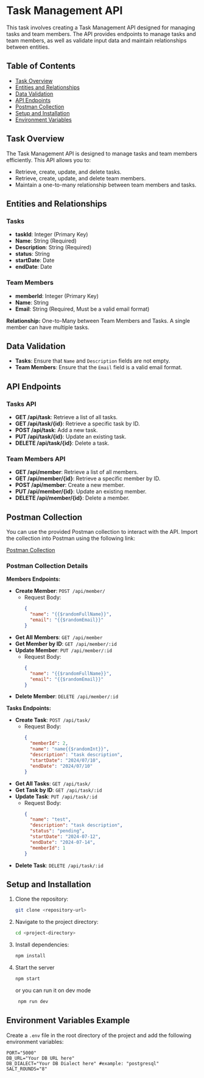 # Task Management API

This task involves creating a Task Management API designed for managing tasks and team members. The API provides endpoints to manage tasks and team members, as well as validate input data and maintain relationships between entities.

## Table of Contents

- [Task Overview](#task-overview)
- [Entities and Relationships](#entities-and-relationships)
- [Data Validation](#data-validation)
- [API Endpoints](#api-endpoints)
- [Postman Collection](#postman-collection)
- [Setup and Installation](#setup-and-installation)
- [Environment Variables](#environment-variables)

## Task Overview

The Task Management API is designed to manage tasks and team members efficiently. This API allows you to:

- Retrieve, create, update, and delete tasks.
- Retrieve, create, update, and delete team members.
- Maintain a one-to-many relationship between team members and tasks.

## Entities and Relationships

### Tasks

- **taskId**: Integer (Primary Key)
- **Name**: String (Required)
- **Description**: String (Required)
- **status**: String
- **startDate**: Date
- **endDate**: Date

### Team Members

- **memberId**: Integer (Primary Key)
- **Name**: String
- **Email**: String (Required, Must be a valid email format)

**Relationship:** One-to-Many between Team Members and Tasks. A single member can have multiple tasks.

## Data Validation

- **Tasks**: Ensure that `Name` and `Description` fields are not empty.
- **Team Members**: Ensure that the `Email` field is a valid email format.

## API Endpoints

### Tasks API

- **GET /api/task**: Retrieve a list of all tasks.
- **GET /api/task/{id}**: Retrieve a specific task by ID.
- **POST /api/task**: Add a new task.
- **PUT /api/task/{id}**: Update an existing task.
- **DELETE /api/task/{id}**: Delete a task.

### Team Members API

- **GET /api/member**: Retrieve a list of all members.
- **GET /api/member/{id}**: Retrieve a specific member by ID.
- **POST /api/member**: Create a new member.
- **PUT /api/member/{id}**: Update an existing member.
- **DELETE /api/member/{id}**: Delete a member.

## Postman Collection

You can use the provided Postman collection to interact with the API. Import the collection into Postman using the following link:

[Postman Collection](https://www.postman.com/orbital-module-participant-44486098/workspace/my-workspace/collection/27667807-996dc90c-adee-42eb-af9f-4a0060318144?action=share&source=collection_link&creator=27667807)

### Postman Collection Details

**Members Endpoints:**

- **Create Member**: `POST /api/member/`
  - Request Body:
    ```json
    {
      "name": "{{$randomFullName}}",
      "email": "{{$randomEmail}}"
    }
    ```
- **Get All Members**: `GET /api/member`
- **Get Member by ID**: `GET /api/member/:id`
- **Update Member**: `PUT /api/member/:id`
  - Request Body:
    ```json
    {
      "name": "{{$randomFullName}}",
      "email": "{{$randomEmail}}"
    }
    ```
- **Delete Member**: `DELETE /api/member/:id`

**Tasks Endpoints:**

- **Create Task**: `POST /api/task/`
  - Request Body:
    ```json
    {
      "memberId": 2,
      "name": "name{{$randomInt}}",
      "description": "task description",
      "startDate": "2024/07/10",
      "endDate": "2024/07/10"
    }
    ```
- **Get All Tasks**: `GET /api/task/`
- **Get Task by ID**: `GET /api/task/:id`
- **Update Task**: `PUT /api/task/:id`
  - Request Body:
    ```json
    {
      "name": "test",
      "description": "task description",
      "status": "pending",
      "startDate": "2024-07-12",
      "endDate": "2024-07-14",
      "memberId": 1
    }
    ```
- **Delete Task**: `DELETE /api/task/:id`

## Setup and Installation

1. Clone the repository:
    ```bash
    git clone <repository-url>
    ```

2. Navigate to the project directory:
    ```bash
    cd <project-directory>
    ```

3. Install dependencies:
    ```bash
    npm install
    ```

4. Start the server
    ```bash
    npm start
    ```
    or you can run it on dev mode
   ```bash
    npm run dev
    ```

## Environment Variables Example

Create a `.env` file in the root directory of the project and add the following environment variables:

```env
PORT="5000"
DB_URL="Your DB URL here"
DB_DIALECT="Your DB Dialect here" #example: "postgresql"
SALT_ROUNDS="8"
